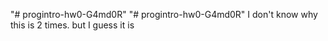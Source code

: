 "# progintro-hw0-G4md0R" 
"# progintro-hw0-G4md0R" 
I don't know why this is 2 times. but I guess it is
